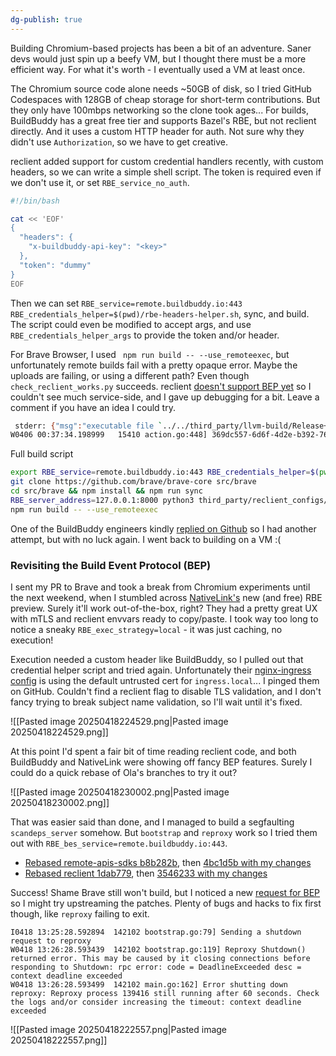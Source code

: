 ```yaml
---
dg-publish: true
---
```

Building Chromium-based projects has been a bit of an adventure. Saner devs would just spin up a beefy VM, but I thought there must be a more efficient way. For what it's worth - I eventually used a VM at least once.

The Chromium source code alone needs ~50GB of disk, so I tried GitHub Codespaces with 128GB of cheap storage for short-term contributions. But they only have 100mbps networking so the clone took ages...
For builds, BuildBuddy has a great free tier and supports Bazel's RBE, but not reclient directly. And it uses a custom HTTP header for auth. Not sure why they didn't use `Authorization`, so we have to get creative.

reclient added support for custom credential handlers recently, with custom headers, so we can write a simple shell script. The token is required even if we don't use it, or set `RBE_service_no_auth`.

```sh
#!/bin/bash

cat << 'EOF'
{
  "headers": {
    "x-buildbuddy-api-key": "<key>"
  },
  "token": "dummy"
}
EOF
```

Then we can set `RBE_service=remote.buildbuddy.io:443 RBE_credentials_helper=$(pwd)/rbe-headers-helper.sh`, sync, and build. The script could even be modified to accept args, and use `RBE_credentials_helper_args` to provide the token and/or header.

For Brave Browser, I used ` npm run build -- --use_remoteexec`, but unfortunately remote builds fail with a pretty opaque error. Maybe the uploads are failing, or using a different path? Even though `check_reclient_works.py` succeeds. reclient [doesn't support BEP yet](https://github.com/ola-rozenfeld/reclient/tree/bep) so I couldn't see much service-side, and I gave up debugging for a bit. Leave a comment if you have an idea I could try.

```sh
 stderr: {"msg":"executable file `../../third_party/llvm-build/Release+Asserts/bin/clang++` not found in $PATH: No such file or directory","level":"error","time":"2025-04-06T00:37:33.846872Z"}
W0406 00:37:34.198999   15410 action.go:448] 369dc557-6d6f-4d2e-b392-765342bbc218: Remote execution failed with &{ExitCode:1 Status:NonZeroExitResultStatus Err:<nil>}, Waiting for local.
```

Full build script

```sh
export RBE_service=remote.buildbuddy.io:443 RBE_credentials_helper=$(pwd)/rbe-headers-helper.sh RBE_log_dir=$(pwd)/rbe RBE_v=2
git clone https://github.com/brave/brave-core src/brave
cd src/brave && npm install && npm run sync
RBE_server_address=127.0.0.1:8000 python3 third_party/reclient_configs/src/check_reclient_works.py --src_dir=..
npm run build -- --use_remoteexec
```

One of the BuildBuddy engineers kindly [replied on Github](https://github.com/buildbuddy-io/buildbuddy/issues/6134) so I had another attempt, but with no luck again. I went back to building on a VM :(

### Revisiting the Build Event Protocol (BEP)

I sent my PR to Brave and took a break from Chromium experiments until the next weekend, when I stumbled across [NativeLink's](https://nativelink.com/) new (and free) RBE preview. Surely it'll work out-of-the-box, right?
They had a pretty great UX with mTLS and reclient envvars ready to copy/paste. I took way too long to notice a sneaky `RBE_exec_strategy=local` - it was just caching, no execution!

Execution needed a custom header like BuildBuddy, so I pulled out that credential helper script and tried again. Unfortunately their [nginx-ingress config](https://cert-manager.io/docs/tutorials/acme/nginx-ingress/) is using the default untrusted cert for `ingress.local`... I pinged them on GitHub. Couldn't find a reclient flag to disable TLS validation, and I don't fancy trying to break subject name validation, so I'll wait until it's fixed.

![[Pasted image 20250418224529.png|Pasted image 20250418224529.png]]

At this point I'd spent a fair bit of time reading reclient code, and both BuildBuddy and NativeLink were showing off fancy BEP features. Surely I could do a quick rebase of Ola's branches to try it out?

![[Pasted image 20250418230002.png|Pasted image 20250418230002.png]]

That was easier said than done, and I managed to build a segfaulting `scandeps_server` somehow. But `bootstrap` and `reproxy` work so I tried them out with `RBE_bes_service=remote.buildbuddy.io:443`.
* [Rebased remote-apis-sdks b8b282b](https://github.com/pl4nty/remote-apis-sdks/commit/b8b282b7dea208eb5c5d9088ab1ee296163d9685), then [4bc1d5b with my changes](https://github.com/pl4nty/remote-apis-sdks/commit/4bc1d5b7a570783b86143e2b25b04a45fc31a592)
* [Rebased reclient 1dab779](https://github.com/pl4nty/reclient/commit/1dab779cfb715eaa1131c3aa3bc213954febd1cd), then [3546233 with my changes](https://github.com/pl4nty/reclient/commit/3546233c4ea493a6e267213743acdfae9bcc00cf)

Success! Shame Brave still won't build, but I noticed a new [request for BEP](https://github.com/bazelbuild/reclient/issues/141) so I might try upstreaming the patches. Plenty of bugs and hacks to fix first though, like `reproxy` failing to exit.

```
I0418 13:25:28.592894  142102 bootstrap.go:79] Sending a shutdown request to reproxy
W0418 13:26:28.593439  142102 bootstrap.go:119] Reproxy Shutdown() returned error. This may be caused by it closing connections before responding to Shutdown: rpc error: code = DeadlineExceeded desc = context deadline exceeded
W0418 13:26:28.593499  142102 main.go:162] Error shutting down reproxy: Reproxy process 139416 still running after 60 seconds. Check the logs and/or consider increasing the timeout: context deadline exceeded
```

![[Pasted image 20250418222557.png|Pasted image 20250418222557.png]]